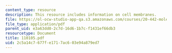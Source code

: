 ```yaml
---
content_type: resource
description: This resource includes information on cell membranes.
file: https://ol-ocw-studio-app-qa.s3.amazonaws.com/courses/20-442-molecular-structure-of-biological-materials-be-442-fall-2005/2c5a14c7677fe1717ac603e94a879ed7_110105.pdf
file_type: application/pdf
parent_uid: e3a63dd0-2c7d-16d6-1b7c-f1431ef66db3
resourcetype: Document
title: 110105.pdf
uid: 2c5a14c7-677f-e171-7ac6-03e94a879ed7
---
```

